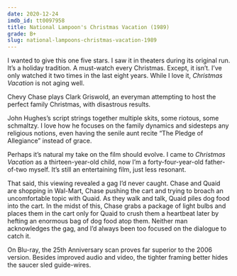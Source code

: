 ```yaml
---
date: 2020-12-24
imdb_id: tt0097958
title: National Lampoon's Christmas Vacation (1989)
grade: B+
slug: national-lampoons-christmas-vacation-1989
---
```


I wanted to give this one five stars. I saw it in theaters during its original run. It’s a holiday tradition. A must-watch every Christmas. Except, it isn’t. I’ve only watched it two times in the last eight years. While I love it, _Christmas Vacation_ is not aging well.

<!-- end -->

Chevy Chase plays Clark Griswold, an everyman attempting to host the perfect family Christmas, with disastrous results.

John Hughes’s script strings together multiple skits, some riotous, some schmaltzy. I love how he focuses on the family dynamics and sidesteps any religious notions, even having the senile aunt recite “The Pledge of Allegiance” instead of grace.

Perhaps it’s natural my take on the film should evolve. I came to _Christmas Vacation_ as a thirteen-year-old child, now I’m a forty-four-year-old father-of-two myself. It’s still an entertaining film, just less resonant.

That said, this viewing revealed a gag I’d never caught. Chase and Quaid are shopping in Wal-Mart, Chase pushing the cart and trying to broach an uncomfortable topic with Quaid. As they walk and talk, Quaid piles dog food into the cart. In the midst of this, Chase grabs a package of light bulbs and places them in the cart only for Quaid to crush them a heartbeat later by hefting an enormous bag of dog food atop them. Neither man acknowledges the gag, and I’d always been too focused on the dialogue to catch it.

On Blu-ray, the 25th Anniversary scan proves far superior to the 2006 version. Besides improved audio and video, the tighter framing better hides the saucer sled guide-wires.